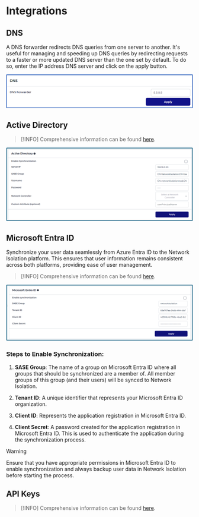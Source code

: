 # Integrations

<!-- ## Credentials: API Key

API keys are a way to authenticate and grant access to various resources of an application or platform via its API. They are typically used to facilitate the interaction of third-party software with your application, enabling automation, integration, and other advanced functionalities.

![api_key.png](api_key.png) -->


## DNS

A DNS forwarder redirects DNS queries from one server to another. It's useful for managing and speeding up DNS queries by redirecting requests to a faster or more updated DNS server than the one set by default.
To do so, enter the IP address DNS server and click on the apply button.

![dns_forwarder.png](dns_forwarder.png)

## Active Directory

> [!INFO]
> Comprehensive information can be found [here](/./advanced/activedirectory/activedirectory.md).

![integration_ad.png](integration_ad.png ":size=800")

<!-- > [!INFO]
> To activate this setting, you need to disable Microsoft Entra ID syncing as indicated.

![disable_entra_id.png](disable_entra_id.png ":size=800") -->

## Microsoft Entra ID

Synchronize your user data seamlessly from Azure Entra ID to the Network Isolation platform. This ensures that user information remains consistent across both platforms, providing ease of user management.

> [!INFO]
> Comprehensive information can be found [here](/./advanced/entraid/entraid.md).

![micro_entra_id.png](micro_entra_id.png ":size=800")

### **Steps to Enable Synchronization**:

<!-- 1. **Network Isolation Group**: The name of a group on Microsoft Entra ID where all groups that should be synchronized are a member of. All member groups of this group (and their users) will be synced to Network Isolation. -->

1. **SASE Group**: The name of a group on Microsoft Entra ID where all groups that should be synchronized are a member of. All member groups of this group (and their users) will be synced to Network Isolation.

2. **Tenant ID**: A unique identifier that represents your Microsoft Entra ID organization.

3. **Client ID**: Represents the application registration in Microsoft Entra ID.

4. **Client Secret**: A password created for the application registration in Microsoft Entra ID. This is used to authenticate the application during the synchronization process.

> [!WARNING]
> Ensure that you have appropriate permissions in Microsoft Entra ID to enable synchronization and always backup user data in Network Isolation before starting the process.

## API Keys

> [!INFO]
> Comprehensive information can be found [here](/./company/users/personalaccesstokens.md).

